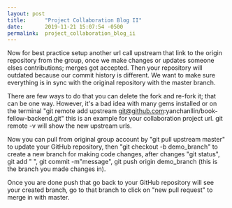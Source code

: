 ```yaml
---
layout: post
title:      "Project Collaboration Blog II"
date:       2019-11-21 15:07:54 -0500
permalink:  project_collaboration_blog_ii
---
```



Now for best practice setup another url call upstream that link to the origin repository from the group, once we make changes or updates someone elses contributions; merges got accepted. Then your repository will outdated because our commit history is different. We want to make sure everything is in sync with the original repository with the master branch. 

There are few ways to do that you can delete the fork and re-fork it; that can be one way. However, it's a bad idea with many gems installed or on the terminal "git remote add upstream git@github.com:yanchanllin/book-fellow-backend.git" this is an example for your collaboration project url. git remote -v will show the new upstream urls. 

Now you can pull from original group account by "git pull upstream master" to update your GitHub repository, then "git checkout -b demo_branch" to create a new branch for making code changes, after changes "git status", git add "  ", git commit -m"message", git push origin demo_branch (this is the branch you made changes in). 

Once you are done push that go back to your GitHub repository will see your created branch, go to that branch to click on "new pull request" to merge in with master.

